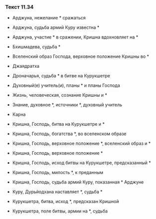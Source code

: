 ### Текст 11.34

- Арджуна, нежелание * сражаться

- Арджуна, судьба армий Куру известна *

- Арджуна, участие * в сражении, Кришна вдохновляет на *

- Бхишмадева, судьба *

- Вселенский образ Господа, верховное положение Кришны во *

- Джаядратха

- Дроначарья, судьба * в битве на Курукшетре

- Духовный(е) учитель(и), планы * и планы Господа

- Жизнь, человеческая, сознание Кришны и *

- Знание, духовное *, источники *, духовный учитель

- Карна

- Кришна, Господь, битва на Курукшетре и *

- Кришна, Господь, богатства *, во вселенском образе

- Кришна, Господь, верховное положение *, вселенский образ и *

- Кришна, Господь, верховное положение *

- Кришна, Господь, исход битвы на Курукшетре, предсказанный *

- Кришна, Господь, милость *, к преданным

- Кришна, Господь, судьба армий Куру, показанная * Арджуне

- Куру, Дурьйодхана наставляет *, судьба *

- Курукшетра, битва, исход *, предсказан Кришной

- Курукшетра, поле битвы, армии на *, судьба
	
